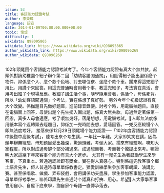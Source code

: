 ```yaml
---
issue: 53
title: 客語能力認證考試
author: 李秉璋
language: 詔安
date: 2014-01-09T00:00:00.000+08:00
topic: 懷想
difficulty: 1
wikidata: Q98095865
wikidata_link: https://www.wikidata.org/wiki/Q98095865
author_wikidata_link: https://www.wikidata.org/wiki/Q98096269
author_wikidata: Q98096269
---
```

102年頭尾回个客語能力認證考試考了。今年个客語能力認證有真大个無共款。起頭係對讀幼稚園个細子辦个第二回「幼幼客語闖通關」，用圖得細子認出遐係麼个物件，抑係麼个人、麼个款个色地、討去哪位尞、坐麼个款个車。擱來得這兜細子用比、用講个來回答。用這兜普通時會用著个事，教這兜細子，考法實在真活，會用考出細子个現場反應。教細子講生活个事，隨學隨用會著，係活个，毋係死背。所以「幼幼客語闖通關」个考法，實在係想了真好勢。
另外今年个初級認證有真大个改變。係拁題目先做好題庫，進前錄音錄便。討考个時，用電腦抽題目。直接在電腦面上回答，毋使出題个先生擱入圍出題，係真大無共款。毋過無定著係第一回辦，真多人毋會適應，考了嗄無幾好。落尾想想，用電腦考試，𫣆人即無法度像用紙本寫个返轉頭去䀴題目，抑係加一兜時間去想，愛隨回答。一兜反應較慢个人即無法度考好。
接落來係12月29日頭尾場个能力認證──「102年度客語能力認證中級暨中高級考試」，聽考出來个考生講，一年比一年難。大家即笑笑在講，因為頭年辦無經驗，毋知題目愛出幾深，驚過頭難，考倒大家。擱來有經驗啊，嘛知大家程度，所以對成過毋罅个部分補過來，成過想無著、考無著个攏提出來考。嘛證明大家這幾下年來客事个能力有真大个進步。
尤其有一兜先生為著鼓勵學生來學客事，下真重本。若通過認證即有獎金。實在得人真感心。特別係這兜教客事个鄉土語言先生，佢人普通時毋單單係教書定。猶愛訓練學生參加客事朗讀、演講比賽。甚至係唱歌、做戲、弄布袋戲，會用講係功夫盡展。學生參加客事能力認證，毋單單係考學生，嘛係印證先生普通時个認真和打拚、用心。希望𫣆人大家學客事會用自小、自屋下底來學，拁自家个母語一直傳承落去。